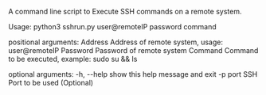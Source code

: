 A command line script to Execute SSH commands on a remote system.



Usage: python3 sshrun.py user@remoteIP password command

positional arguments:
  Address     Address of remote system, usage: user@remoteIP
  Password    Password of remote system
  Command     Command to be executed, example: sudo su && ls

optional arguments:
  -h, --help  show this help message and exit
  -p port     SSH Port to be used (Optional)
